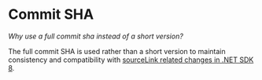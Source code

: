 ﻿---
uid: commit-sha
---

# Commit SHA

*Why use a full commit sha instead of a short version?*

The full commit SHA is used rather than a short version to maintain consistency and compatibility with [sourceLink related changes in .NET SDK 8](https://learn.microsoft.com/en-us/dotnet/core/compatibility/sdk/8.0/source-link).

